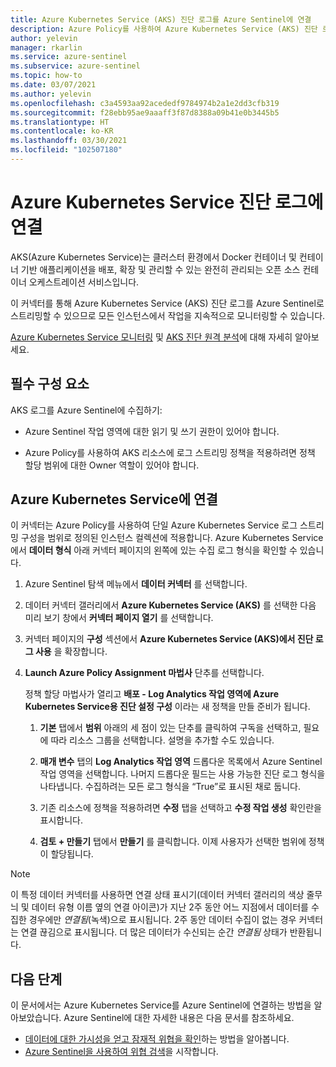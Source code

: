 ```yaml
---
title: Azure Kubernetes Service (AKS) 진단 로그를 Azure Sentinel에 연결
description: Azure Policy를 사용하여 Azure Kubernetes Service (AKS) 진단 로그를 Azure Sentinel에 연결하는 방법을 알아봅니다.
author: yelevin
manager: rkarlin
ms.service: azure-sentinel
ms.subservice: azure-sentinel
ms.topic: how-to
ms.date: 03/07/2021
ms.author: yelevin
ms.openlocfilehash: c3a4593aa92acededf9784974b2a1e2dd3cfb319
ms.sourcegitcommit: f28ebb95ae9aaaff3f87d8388a09b41e0b3445b5
ms.translationtype: HT
ms.contentlocale: ko-KR
ms.lasthandoff: 03/30/2021
ms.locfileid: "102507180"
---
```

# <a name="connect-azure-kubernetes-service-diagnostics-logs"></a>Azure Kubernetes Service 진단 로그에 연결

AKS(Azure Kubernetes Service)는 클러스터 환경에서 Docker 컨테이너 및 컨테이너 기반 애플리케이션을 배포, 확장 및 관리할 수 있는 완전히 관리되는 오픈 소스 컨테이너 오케스트레이션 서비스입니다.

이 커넥터를 통해 Azure Kubernetes Service (AKS) 진단 로그를 Azure Sentinel로 스트리밍할 수 있으므로 모든 인스턴스에서 작업을 지속적으로 모니터링할 수 있습니다. 

[Azure Kubernetes Service 모니터링](../azure-monitor/containers/container-insights-overview.md) 및 [AKS 진단 원격 분석](../aks/view-control-plane-logs.md)에 대해 자세히 알아보세요.

## <a name="prerequisites"></a>필수 구성 요소

AKS 로그를 Azure Sentinel에 수집하기:

- Azure Sentinel 작업 영역에 대한 읽기 및 쓰기 권한이 있어야 합니다.

- Azure Policy를 사용하여 AKS 리소스에 로그 스트리밍 정책을 적용하려면 정책 할당 범위에 대한 Owner 역할이 있어야 합니다.

## <a name="connect-to-azure-kubernetes-service"></a>Azure Kubernetes Service에 연결

이 커넥터는 Azure Policy를 사용하여 단일 Azure Kubernetes Service 로그 스트리밍 구성을 범위로 정의된 인스턴스 컬렉션에 적용합니다. Azure Kubernetes Service에서 **데이터 형식** 아래 커넥터 페이지의 왼쪽에 있는 수집 로그 형식을 확인할 수 있습니다.

1. Azure Sentinel 탐색 메뉴에서 **데이터 커넥터** 를 선택합니다.

1. 데이터 커넥터 갤러리에서 **Azure Kubernetes Service (AKS)** 를 선택한 다음 미리 보기 창에서 **커넥터 페이지 열기** 를 선택합니다.

1. 커넥터 페이지의 **구성** 섹션에서 **Azure Kubernetes Service (AKS)에서 진단 로그 사용** 을 확장합니다.

1. **Launch Azure Policy Assignment 마법사** 단추를 선택합니다.

    정책 할당 마법사가 열리고 **배포 - Log Analytics 작업 영역에 Azure Kubernetes Service용 진단 설정 구성** 이라는 새 정책을 만들 준비가 됩니다.

    1. **기본** 탭에서 **범위** 아래의 세 점이 있는 단추를 클릭하여 구독을 선택하고, 필요에 따라 리소스 그룹을 선택합니다. 설명을 추가할 수도 있습니다.

    1. **매개 변수** 탭의 **Log Analytics 작업 영역** 드롭다운 목록에서 Azure Sentinel 작업 영역을 선택합니다. 나머지 드롭다운 필드는 사용 가능한 진단 로그 형식을 나타냅니다. 수집하려는 모든 로그 형식을 “True”로 표시된 채로 둡니다.

    1. 기존 리소스에 정책을 적용하려면 **수정** 탭을 선택하고 **수정 작업 생성** 확인란을 표시합니다.

    1. **검토 + 만들기** 탭에서 **만들기** 를 클릭합니다. 이제 사용자가 선택한 범위에 정책이 할당됩니다.

> [!NOTE]
>
> 이 특정 데이터 커넥터를 사용하면 연결 상태 표시기(데이터 커넥터 갤러리의 색상 줄무늬 및 데이터 유형 이름 옆의 연결 아이콘)가 지난 2주 동안 어느 지점에서 데이터를 수집한 경우에만 *연결됨*(녹색)으로 표시됩니다. 2주 동안 데이터 수집이 없는 경우 커넥터는 연결 끊김으로 표시됩니다. 더 많은 데이터가 수신되는 순간 *연결됨* 상태가 반환됩니다.

## <a name="next-steps"></a>다음 단계

이 문서에서는 Azure Kubernetes Service를 Azure Sentinel에 연결하는 방법을 알아보았습니다. Azure Sentinel에 대한 자세한 내용은 다음 문서를 참조하세요.

- [데이터에 대한 가시성을 얻고 잠재적 위협을 확인](quickstart-get-visibility.md)하는 방법을 알아봅니다.
- [Azure Sentinel을 사용하여 위협 검색](tutorial-detect-threats-built-in.md)을 시작합니다.
